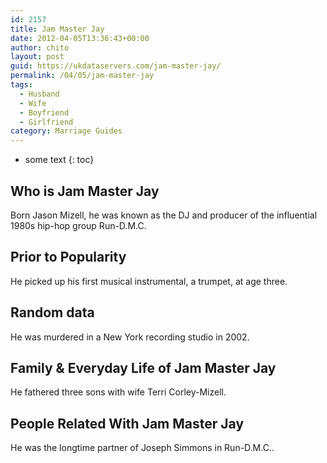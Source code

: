 ```yaml
---
id: 2157
title: Jam Master Jay
date: 2012-04-05T13:36:43+00:00
author: chito
layout: post
guid: https://ukdataservers.com/jam-master-jay/
permalink: /04/05/jam-master-jay
tags:
  - Husband
  - Wife
  - Boyfriend
  - Girlfriend
category: Marriage Guides
---
```


* some text
{: toc}


## Who is  Jam Master Jay
                  
                  
                  
Born Jason Mizell, he was known as the DJ and producer of the influential 1980s hip-hop group Run-D.M.C.
                  
                
                
                
## Prior to Popularity 
                  
                  
                  
He picked up his first musical instrumental, a trumpet, at age three.
                  
                
                
                
## Random data 
                  
                  
                  
He was murdered in a New York recording studio in 2002.
                  
                
                
                
## Family & Everyday Life of Jam Master Jay
                  
                  
                  
He fathered three sons with wife Terri Corley-Mizell.
                  
                
                
                
## People Related With  Jam Master Jay
                  
                  
                  
He was the longtime partner of Joseph Simmons in Run-D.M.C..
                  
                
              
            
          
          
          
    
    
  
